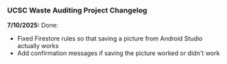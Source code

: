 ### UCSC Waste Auditing Project Changelog

**7/10/2025:**
Done:
- Fixed Firestore rules so that saving a picture from Android Studio actually works
- Add confirmation messages if saving the picture worked or didn't work